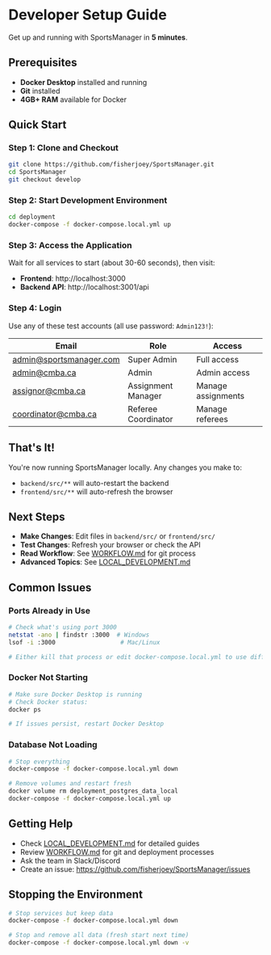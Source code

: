 # Developer Setup Guide

Get up and running with SportsManager in **5 minutes**.

## Prerequisites

- **Docker Desktop** installed and running
- **Git** installed
- **4GB+ RAM** available for Docker

## Quick Start

### Step 1: Clone and Checkout
```bash
git clone https://github.com/fisherjoey/SportsManager.git
cd SportsManager
git checkout develop
```

### Step 2: Start Development Environment
```bash
cd deployment
docker-compose -f docker-compose.local.yml up
```

### Step 3: Access the Application

Wait for all services to start (about 30-60 seconds), then visit:

- **Frontend**: http://localhost:3000
- **Backend API**: http://localhost:3001/api

### Step 4: Login

Use any of these test accounts (all use password: `Admin123!`):

| Email | Role | Access |
|-------|------|--------|
| admin@sportsmanager.com | Super Admin | Full access |
| admin@cmba.ca | Admin | Admin access |
| assignor@cmba.ca | Assignment Manager | Manage assignments |
| coordinator@cmba.ca | Referee Coordinator | Manage referees |

## That's It!

You're now running SportsManager locally. Any changes you make to:
- `backend/src/**` will auto-restart the backend
- `frontend/src/**` will auto-refresh the browser

## Next Steps

- **Make Changes**: Edit files in `backend/src/` or `frontend/src/`
- **Test Changes**: Refresh your browser or check the API
- **Read Workflow**: See [WORKFLOW.md](./WORKFLOW.md) for git process
- **Advanced Topics**: See [LOCAL_DEVELOPMENT.md](./LOCAL_DEVELOPMENT.md)

## Common Issues

### Ports Already in Use
```bash
# Check what's using port 3000
netstat -ano | findstr :3000  # Windows
lsof -i :3000                  # Mac/Linux

# Either kill that process or edit docker-compose.local.yml to use different ports
```

### Docker Not Starting
```bash
# Make sure Docker Desktop is running
# Check Docker status:
docker ps

# If issues persist, restart Docker Desktop
```

### Database Not Loading
```bash
# Stop everything
docker-compose -f docker-compose.local.yml down

# Remove volumes and restart fresh
docker volume rm deployment_postgres_data_local
docker-compose -f docker-compose.local.yml up
```

## Getting Help

- Check [LOCAL_DEVELOPMENT.md](./LOCAL_DEVELOPMENT.md) for detailed guides
- Review [WORKFLOW.md](./WORKFLOW.md) for git and deployment processes
- Ask the team in Slack/Discord
- Create an issue: https://github.com/fisherjoey/SportsManager/issues

## Stopping the Environment

```bash
# Stop services but keep data
docker-compose -f docker-compose.local.yml down

# Stop and remove all data (fresh start next time)
docker-compose -f docker-compose.local.yml down -v
```

